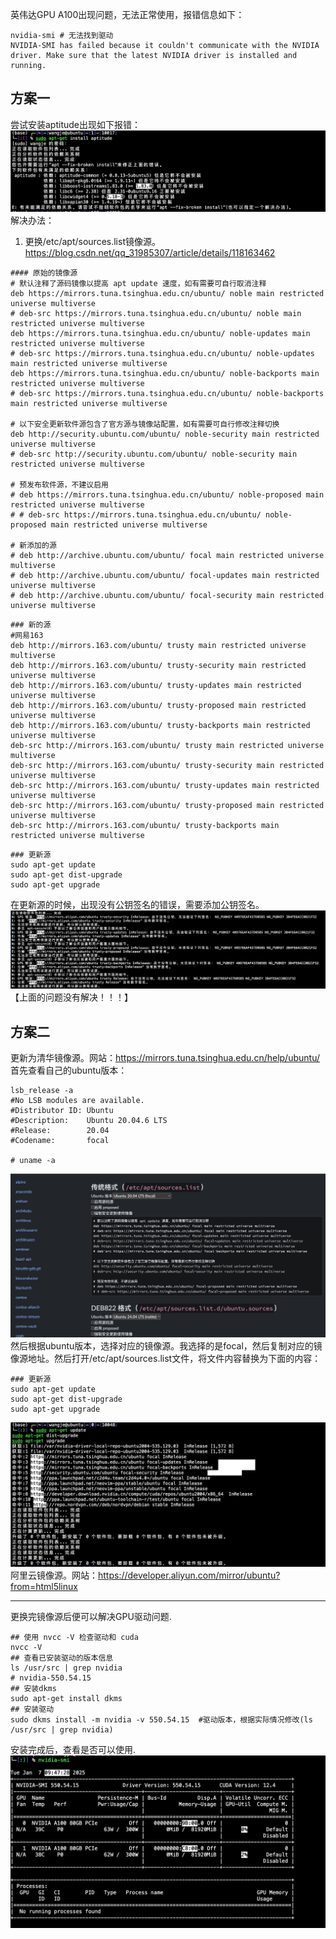 英伟达GPU A100出现问题，无法正常使用，报错信息如下：
```shell
nvidia-smi # 无法找到驱动
NVIDIA-SMI has failed because it couldn't communicate with the NVIDIA driver. Make sure that the latest NVIDIA driver is installed and running.
```
## 方案一
尝试安装aptitude出现如下报错：
![alt text](/figs/image-1.png)
解决办法：<br />
1) 更换/etc/apt/sources.list镜像源。 <br />
https://blog.csdn.net/qq_31985307/article/details/118163462 <br />
```shell
#### 原始的镜像源
# 默认注释了源码镜像以提高 apt update 速度，如有需要可自行取消注释
deb https://mirrors.tuna.tsinghua.edu.cn/ubuntu/ noble main restricted universe multiverse
# deb-src https://mirrors.tuna.tsinghua.edu.cn/ubuntu/ noble main restricted universe multiverse
deb https://mirrors.tuna.tsinghua.edu.cn/ubuntu/ noble-updates main restricted universe multiverse
# deb-src https://mirrors.tuna.tsinghua.edu.cn/ubuntu/ noble-updates main restricted universe multiverse
deb https://mirrors.tuna.tsinghua.edu.cn/ubuntu/ noble-backports main restricted universe multiverse
# deb-src https://mirrors.tuna.tsinghua.edu.cn/ubuntu/ noble-backports main restricted universe multiverse

# 以下安全更新软件源包含了官方源与镜像站配置，如有需要可自行修改注释切换
deb http://security.ubuntu.com/ubuntu/ noble-security main restricted universe multiverse
# deb-src http://security.ubuntu.com/ubuntu/ noble-security main restricted universe multiverse

# 预发布软件源，不建议启用
# deb https://mirrors.tuna.tsinghua.edu.cn/ubuntu/ noble-proposed main restricted universe multiverse
# # deb-src https://mirrors.tuna.tsinghua.edu.cn/ubuntu/ noble-proposed main restricted universe multiverse

# 新添加的源
# deb http://archive.ubuntu.com/ubuntu/ focal main restricted universe multiverse
# deb http://archive.ubuntu.com/ubuntu/ focal-updates main restricted universe multiverse
# deb http://archive.ubuntu.com/ubuntu/ focal-security main restricted universe multiverse
```
```shell
### 新的源
#网易163
deb http://mirrors.163.com/ubuntu/ trusty main restricted universe multiverse
deb http://mirrors.163.com/ubuntu/ trusty-security main restricted universe multiverse
deb http://mirrors.163.com/ubuntu/ trusty-updates main restricted universe multiverse
deb http://mirrors.163.com/ubuntu/ trusty-proposed main restricted universe multiverse
deb http://mirrors.163.com/ubuntu/ trusty-backports main restricted universe multiverse
deb-src http://mirrors.163.com/ubuntu/ trusty main restricted universe multiverse
deb-src http://mirrors.163.com/ubuntu/ trusty-security main restricted universe multiverse
deb-src http://mirrors.163.com/ubuntu/ trusty-updates main restricted universe multiverse
deb-src http://mirrors.163.com/ubuntu/ trusty-proposed main restricted universe multiverse
deb-src http://mirrors.163.com/ubuntu/ trusty-backports main restricted universe multiverse
```
```shell
### 更新源
sudo apt-get update
sudo apt-get dist-upgrade
sudo apt-get upgrade
```
在更新源的时候，出现没有公钥签名的错误，需要添加公钥签名。
![alt text](/figs/image3.png)
【上面的问题没有解决！！！】
## 方案二
更新为清华镜像源。网站：https://mirrors.tuna.tsinghua.edu.cn/help/ubuntu/ <br />
首先查看自己的ubuntu版本：
```shell
lsb_release -a
#No LSB modules are available.
#Distributor ID: Ubuntu
#Description:    Ubuntu 20.04.6 LTS
#Release:        20.04
#Codename:       focal

# uname -a
```
![alt text](/figs/image4.png)
然后根据ubuntu版本，选择对应的镜像源。我选择的是focal，然后复制对应的镜像源地址。然后打开/etc/apt/sources.list文件，将文件内容替换为下面的内容：
```shell
### 更新源
sudo apt-get update
sudo apt-get dist-upgrade
sudo apt-get upgrade
```
![alt text](/figs/image5.png)
阿里云镜像源。网站：https://developer.aliyun.com/mirror/ubuntu?from=html5linux <br />

---
更换完镜像源后便可以解决GPU驱动问题.
```shell
## 使用 nvcc -V 检查驱动和 cuda
nvcc -V
## 查看已安装驱动的版本信息
ls /usr/src | grep nvidia
# nvidia-550.54.15
## 安装dkms
sudo apt-get install dkms
## 安装驱动
sudo dkms install -m nvidia -v 550.54.15  #驱动版本，根据实际情况修改(ls /usr/src | grep nvidia)
```
安装完成后，查看是否可以使用.
![alt text](/figs/image6.png)


